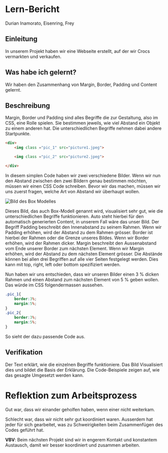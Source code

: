 # Lern-Bericht
Durian
Inamorato, Eisenring, Frey

## Einleitung

In unserem Projekt haben wir eine Webseite erstellt, auf der wir Crocs vermarkten und verkaufen. 

## Was habe ich gelernt?

 Wir haben den Zusammenhang von Margin, Border, Padding und Content gelernt. 

## Beschreibung

Margin, Border und Padding sind alles Begriffe die zur Gestaltung, also im CSS, eine Rolle spielen. Sie bestimmen jeweils, wie viel Abstand ein Objekt zu einem anderen hat. Die unterschiedlichen Begriffe nehmen dabei andere Startpunkte. 
```html
<div>
    <img class ="pic_1" src="picture1.jpeg">

    <img class ="pic_2" src="picture2.jpeg">

</div>

```
In diesem simplen Code haben wir zwei verschiedene Bilder. Wenn wir nun den Abstand zwischen den zwei Bildern genau bestimmen möchten, müssen wir einen CSS Code schreiben. 
Bevor wir das machen, müssen wir uns zuerst fragen, welche Art von Abstand wir überhaupt wollen.


![Bild des Box Modelles](https://blog.hubspot.de/hs-fs/hubfs/Germany/Blog_images/padding-und-margin-ueberblick.png?width=746&height=672&name=padding-und-margin-ueberblick.png)

Dieses Bild, das auch Box-Modell genannt wird, visualisiert sehr gut, wie die unterschiedlichen Begriffe funktionieren. 
Auto steht hierbei für den automatisch generierten Content, in unserem Fall wäre das unser Bild. Der Begriff Padding beschreibt den Innenabstand zu seinem Rahmen. Wenn wir Padding erhöhen, wird der Abstand zu dem Rahmen grösser. 
Border ist hierbei der Rahmen oder die Grenze unseres Bildes. Wenn wir Border erhöhen, wird der Rahmen dicker.
Margin beschreibt den Aussenabstand vom Ende unserer Border zum nächsten Element. Wenn wir Margin erhöhen, wird der Abstand zu dem nächsten Element grösser. 
Die Abstände können bei allen drei Begriffen auf alle vier Seiten festgelegt werden. Dies kann mit top, right, left oder bottom spezifiziert werden. 

Nun haben wir uns entschieden, dass wir unseren Bilder einen 3 % dicken Rahmen und einen Abstand zum nächsten Element von 5 % geben wollen. Das würde im CSS folgendermassen aussehen. 

```CSS
.pic_1{
    border:3%;
    margin:5%;
}
.pic_2{
    border:3%;
    margin:5%;
}

```
So sieht der dazu passende Code aus.
## Verifikation
Der Text erklärt, wie die einzelnen Begriffe funktioniere. Das Bild Visualisiert dies und bildet die Basis der Erklärung. 
Die Code-Beispiele zeigen auf, wie das gesagte Umgesetzt werden kann.
# Reflektion zum Arbeitsprozess


Gut war, dass wir einander geholfen haben, wenn einer nicht weiterkam.  

Schlecht war, dass wir nicht sehr gut koordiniert waren. Ausserdem hat jeder für sich gearbeitet, was zu Schweirigkeiten beim Zusammenfügen des Codes geführt hat. 

**VBV**: Beim nächsten Projekt sind wir in engerem Kontakt und konstantem  Austausch, damit wir besser koordiniert und zusammen arbeiten.
